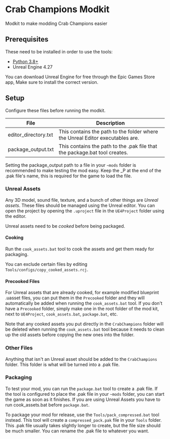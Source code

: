 # Crab Champions Modkit

Modkit to make modding Crab Champions easier

## Prerequisites

These need to be installed in order to use the tools:

- [Python 3.8+](https://www.microsoft.com/en-us/p/python-38/9mssztt1n39l)
- Unreal Engine 4.27

You can download Unreal Engine for free through the Epic Games Store app, Make sure to install the correct version.

## Setup

Configure these files before running the modkit.

| File                    | Description   |
| ----------------------- | ------------- |
| editor_directory.txt    | This contains the path to the folder where the Unreal Editor executables are. |
| package_output.txt      | This contains the path to the .pak file that the package.bat tool creates. |

Setting the package_output path to a file in your `~mods` folder is recommended to make testing the mod easy.
Keep the _P at the end of the .pak file's name, this is required for the game to load the file.

### Unreal Assets

Any 3D model, sound file, texture, and a bunch of other things are *Unreal assets*. These files should be managed using the Unreal editor. You can open the project by opening the `.uproject` file in the `UE4Project` folder using the editor.

Unreal assets need to be *cooked* before being packaged.

#### Cooking

Run the `cook_assets.bat` tool to cook the assets and get them ready for packaging.

You can exclude certain files by editing `Tools/configs/copy_cooked_assets.rcj`.

#### Precooked Files

For Unreal assets that are already cooked, for example modified blueprint .uasset files, you can put them in the `Precooked` folder and they will automatically be added when running the `cook_assets.bat` tool. If you don't have a `Precooked` folder, simply make one in the root folder of the mod kit, next to `UE4Project`, `cook_assets.bat`, `package.bat`, etc.

Note that any cooked assets you put directly in the `CrabChampions` folder will be deleted when running the `cook_assets.bat` tool because it needs to clean up the old assets before copying the new ones into the folder.

### Other Files

Anything that isn't an Unreal asset should be added to the `CrabChampions` folder. This folder is what will be turned into a .pak file.

### Packaging

To test your mod, you can run the `package.bat` tool to create a .pak file. If the tool is configured to place the .pak file in your `~mods` folder, you can start the game as soon as it finishes. If you are using Unreal Assets you have to run cook_assets.bat before `package.bat`.

To package your mod for release, use the `Tools/pack_compressed.bat` tool instead. This tool will create a `compressed_pack.pak` file in your `Tools` folder. This .pak file usually takes slightly longer to create, but the file size should be much smaller. You can rename the .pak file to whatever you want.